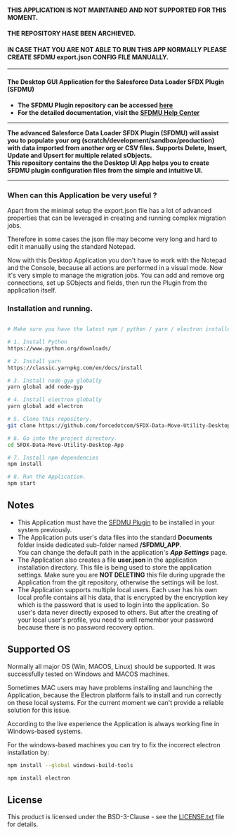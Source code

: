 #### THIS APPLICATION IS NOT MAINTAINED AND NOT SUPPORTED FOR THIS MOMENT.
#### THE REPOSITORY HASE BEEN ARCHIEVED.
#### IN CASE THAT YOU ARE NOT ABLE TO RUN THIS APP NORMALLY PLEASE CREATE SFDMU export.json CONFIG FILE MANUALLY. 



----

#### The Desktop GUI Application for the Salesforce Data Loader SFDX Plugin (SFDMU)

- **The SFDMU Plugin repository can be accessed [here](https://github.com/forcedotcom/SFDX-Data-Move-Utility)**
- **For the detailed documentation, visit the [SFDMU Help Center](https://help.sfdmu.com)**

----

**The advanced Salesforce Data Loader SFDX Plugin (SFDMU) will assist you to populate your org (scratch/development/sandbox/production) with data imported from another org or CSV files. Supports Delete, Insert, Update and Upsert for multiple related sObjects.**<br /> 
**This repository contains the the Desktop UI App helps you to create SFDMU plugin configuration files from the simple and intuitive UI.**

----



### When can this Application be very useful ?

Apart from the minimal setup the export.json file has a lot of advanced properties that can be leveraged in creating and running complex migration jobs.

Therefore in some cases the json file may become very long and hard to edit it manually using the standard Notepad. 

Now with this Desktop Application you don't have to work with the Notepad and the Console, because all actions are performed in a visual mode. Now it's very simple to manage the migration jobs. You can add and remove org connections, set up SObjects and fields, then run the Plugin from the application itself. 



### Installation and running.
```bash

# Make sure you have the latest npm / python / yarn / electron installed on your machine, otherwise perform steps 1 - 4 accordingly. 

# 1. Install Python
https://www.python.org/downloads/

# 2. Install yarn
https://classic.yarnpkg.com/en/docs/install

# 3. Install node-gyp globally
yarn global add node-gyp

# 4. Install electron globally
yarn global add electron 

# 5. Clone this repository.
git clone https://github.com/forcedotcom/SFDX-Data-Move-Utility-Desktop-App.git

# 6. Go into the project directory.
cd SFDX-Data-Move-Utility-Desktop-App

# 7. Install npm dependencies
npm install

# 8. Run the Application.
npm start

```



## Notes

* This Application must have the [SFDMU Plugin](https://github.com/forcedotcom/SFDX-Data-Move-Utility) to be installed in your system previously.
* The Application puts user's data files into the standard **Documents** folder inside dedicated sub-folder named **/SFDMU_APP**.  
  You can change the default path in the application's ***App Settings*** page. 
* The Application also creates a file **user.json** in the application installation directory. This file is being used to store the application settings.
  Make sure you are **NOT DELETING** this file during upgrade the Application from the git repository, otherwise the settings will be lost.
* The Application supports multiple local users. 
  Each user has his own local profile contains all his data, that is encrypted by the encryption key which is the password that is used to login into the application. 
  So user's data never directly exposed to others. But after the creating of your local user's profile, you need to well remember your password because there is no password recovery option.



## Supported OS

Normally all major OS (Win, MACOS, Linux) should be supported.  It was successfully tested on Windows and MACOS machines.

Sometimes MAC users may have problems installing and launching the Application, because the Electron platform fails to install and run correctly on these local systems. For the current moment we can't provide a reliable solution for this issue. 

According to the live experience the Application is always working fine in Windows-based systems.

For the windows-based machines you can try to fix the incorrect electron installation by:

```bash
npm install --global windows-build-tools

npm install electron
```

## License

This product is licensed under the BSD-3-Clause - see the [LICENSE.txt](LICENSE.txt) file for details.





